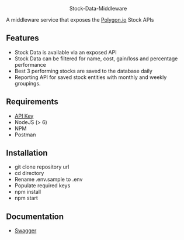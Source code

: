   <p align="center">
    Stock-Data-Middleware
    <br>
    <p>A middleware service that exposes the <a href="http://polygon.io/">Polygon.io</a> Stock APIs</p>
  </p>
</p>

## Features

- Stock Data is available via an exposed API
- Stock Data can be filtered for name, cost, gain/loss and percentage performance
- Best 3 performing stocks are saved to the database daily
- Reporting API for saved stock entities with monthly and weekly groupings.

## Requirements

- [API Key](http://polygon.io)
- NodeJS (> 6)
- NPM
- Postman

## Installation

- git clone repository url
- cd directory
- Rename .env.sample to .env
- Populate required keys
- npm install
- npm start

## Documentation

- [Swagger](#)
